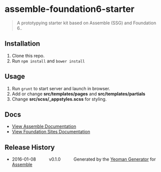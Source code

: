 # assemble-foundation6-starter

> A prototypying starter kit based on Assemble (SSG) and Foundation 6..


## Installation

1. Clone this repo.
2. Run `npm install` and `bower install`

## Usage

1. Run `grunt` to start server and launch in browser.
2. Add or change **src/templates/pages** and **src/templates/partials**
3. Change **src/scss/_appstyles.scss** for styling.

## Docs

- [View Assemble Documentation](http://assemble.io/)
- [View Foundation Sites Documentation](http://foundation.zurb.com/sites/docs/)

## Release History
 * 2016-01-08   v0.1.0   Generated by the [Yeoman Generator](https://github.com/assemble/generator-assemble) for [Assemble](http://assemble.io)
